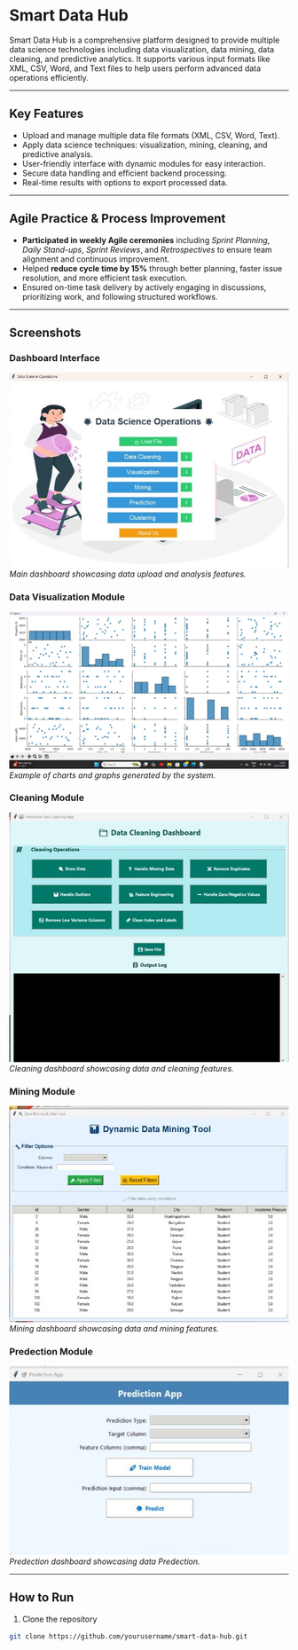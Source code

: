 # Smart Data Hub

Smart Data Hub is a comprehensive platform designed to provide multiple data science technologies including data visualization, data mining, data cleaning, and predictive analytics. It supports various input formats like XML, CSV, Word, and Text files to help users perform advanced data operations efficiently.

---

## Key Features

- Upload and manage multiple data file formats (XML, CSV, Word, Text).  
- Apply data science techniques: visualization, mining, cleaning, and predictive analysis.  
- User-friendly interface with dynamic modules for easy interaction.  
- Secure data handling and efficient backend processing.  
- Real-time results with options to export processed data.

---

## Agile Practice & Process Improvement

- **Participated in weekly Agile ceremonies** including *Sprint Planning*, *Daily Stand-ups*, *Sprint Reviews*, and *Retrospectives* to ensure team alignment and continuous improvement.  
- Helped **reduce cycle time by 15%** through better planning, faster issue resolution, and more efficient task execution.  
- Ensured on-time task delivery by actively engaging in discussions, prioritizing work, and following structured workflows.

---

## Screenshots

### Dashboard Interface  
![Dashboard](dashboard.jpeg)  
*Main dashboard showcasing data upload and analysis features.*

### Data Visualization Module  
![Data Visualization](visulization.jpeg)  
*Example of charts and graphs generated by the system.*

### Cleaning Module  
![Sprint Board](cleaning.jpeg)  
*Cleaning dashboard showcasing data  and cleaning features.*

### Mining Module  
![Sprint Board](mining.jpeg)  
*Mining dashboard showcasing data  and mining features.*

### Predection Module  
![Sprint Board](predection.jpeg)  
*Predection dashboard showcasing data Predection.*

---

## How to Run

1. Clone the repository  
```bash
git clone https://github.com/yourusername/smart-data-hub.git
